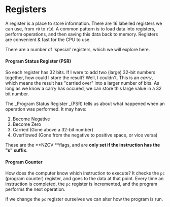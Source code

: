 # Registers

A register is a place to store information. There are 16 labelled registers we can use, from `r0` to `r16`. A common pattern is to load data into registers, perform operations, and then saving this data back to memory. Registers are convenient & fast for the CPU to use.

There are a number of 'special' registers, which we will explore here.

#### Program Status Register \(PSR\)

So each register has 32 bits. If I were to add two \(large\) 32-bit numbers together, how could I store the result? Well, I couldn't. This is an _carry_, which means the result has "carried over" into a larger number of bits. As long as we know a carry has occured, we can store this large value in a 32 bit number.

The _Program Status Register _\(PSR\) tells us about what happened when an operation was performed. It may have:

1. Become Negative
2. Become Zero
3. Carried \(Gone above a 32-bit number\)
4. Overflowed \(Gone from the negative to positive space, or vice versa\)

These are the **NZCV **flags, and are **only set if the instruction has the "s" suffix**.

#### Program Counter

How does the computer know which instruction to execute? It checks the `pc` \(program counter\) register, and goes to the data at that point. Every time an instruction is completed, the `pc` register is incremented, and the program performs the next operation.

If we change the `pc` register ourselves we can alter how the program is run.

